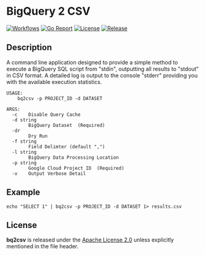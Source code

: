 # BigQuery 2 CSV

[![Workflows](https://github.com/wintermi/bq2csv/workflows/Go/badge.svg)](https://github.com/wintermi/bq2csv/actions/workflows/go.yml)
[![Go Report](https://goreportcard.com/badge/github.com/wintermi/bq2csv)](https://goreportcard.com/report/github.com/wintermi/bq2csv)
[![License](https://img.shields.io/github/license/wintermi/bq2csv)](https://github.com/wintermi/bq2csv/blob/main/LICENSE)
[![Release](https://img.shields.io/github/v/release/wintermi/bq2csv?include_prereleases)](https://github.com/wintermi/bq2csv/releases)


## Description

A command line application designed to provide a simple method to execute a BigQuery SQL script from "stdin", outputting all results to "stdout" in CSV format.  A detailed log is output to the console "stderr" providing you with the available execution statistics.

```
USAGE:
    bq2csv -p PROJECT_ID -d DATASET

ARGS:
  -c	Disable Query Cache
  -d string
    	BigQuery Dataset  (Required)
  -dr
    	Dry Run
  -f string
    	Field Delimter (default ",")
  -l string
    	BigQuery Data Processing Location
  -p string
    	Google Cloud Project ID  (Required)
  -v	Output Verbose Detail
```

## Example

```
echo "SELECT 1" | bq2csv -p PROJECT_ID -d DATASET 1> results.csv
```


## License

**bq2csv** is released under the [Apache License 2.0](https://github.com/wintermi/bq2csv/blob/main/LICENSE) unless explicitly mentioned in the file header.
